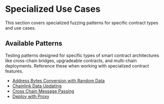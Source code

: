 # Specialized Use Cases

This section covers specialized fuzzing patterns for specific contract types and use cases.

## Available Patterns

Testing patterns designed for specific types of smart contract architectures like cross-chain bridges, upgradeable contracts, and multi-chain deployments. Reference these when working with specialized contract features.

- [Address Bytes Conversion with Random Data](address-bytes-conversion-with-random-data.md)
- [Chainlink Data Updating](chainlink-data-updating.md)
- [Cross Chain Message Passing](cross-chain-message-passing.md)
- [Deploy with Proxy](deploy-with-proxy.md)
